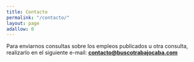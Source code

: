 ```yaml
---
title: Contacto
permalink: "/contacto/"
layout: page
adallow: 0
---
```

Para enviarnos consultas sobre los empleos publicados u otra consulta, realizarlo en el siguiente e-mail: **contacto@buscotrabajocaba.com** 
